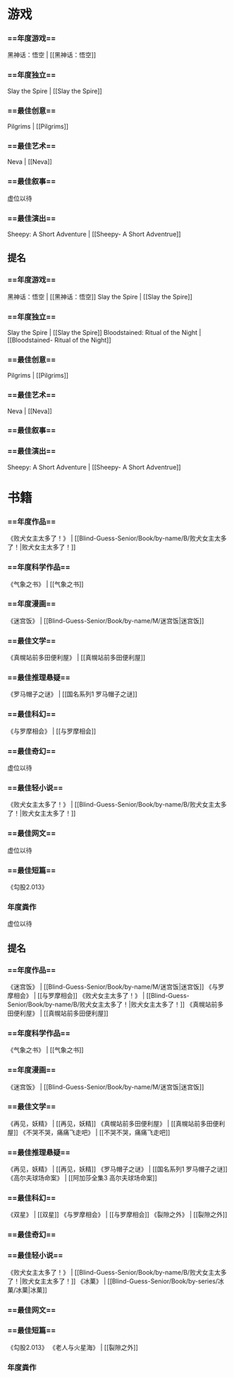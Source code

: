 
# 游戏

### ==年度游戏== 
 黑神话：悟空 | [[黑神话：悟空]]
 
### ==年度独立==
 Slay the Spire | [[Slay the Spire]]
 
### ==最佳创意==
 Pilgrims | [[Pilgrims]]
 
### ==最佳艺术==
 Neva | [[Neva]]
 
### ==最佳叙事==
 虚位以待
 
### ==最佳演出==
 Sheepy: A Short Adventure | [[Sheepy- A Short Adventrue]]
 

## 提名

### ==年度游戏== 
 黑神话：悟空 | [[黑神话：悟空]]
 Slay the Spire | [[Slay the Spire]]
 
### ==年度独立==
 Slay the Spire | [[Slay the Spire]]
 Bloodstained: Ritual of the Night | [[Bloodstained- Ritual of the Night]]
 
### ==最佳创意==
 Pilgrims | [[Pilgrims]]
 
### ==最佳艺术==
 Neva | [[Neva]]
 
### ==最佳叙事==
 
### ==最佳演出==
 Sheepy: A Short Adventure | [[Sheepy- A Short Adventrue]]
 


# 书籍

### ==年度作品==
 《败犬女主太多了！》 | [[Blind-Guess-Senior/Book/by-name/B/败犬女主太多了！|败犬女主太多了！]]
 
### ==年度科学作品==
 《气象之书》 | [[气象之书]]
 
### ==年度漫画==
 《迷宫饭》 | [[Blind-Guess-Senior/Book/by-name/M/迷宫饭|迷宫饭]]
 
### ==最佳文学==
 《真幌站前多田便利屋》 | [[真幌站前多田便利屋]]
 
### ==最佳推理悬疑==
 《罗马帽子之谜》 | [[国名系列1 罗马帽子之谜]]
 
### ==最佳科幻==
 《与罗摩相会》 | [[与罗摩相会]]
 
### ==最佳奇幻==
 虚位以待
 
### ==最佳轻小说==
 《败犬女主太多了！》 | [[Blind-Guess-Senior/Book/by-name/B/败犬女主太多了！|败犬女主太多了！]]
 
### ==最佳网文==
 虚位以待
 
### ==最佳短篇==
 《勾股2.013》
 
### 年度粪作
 虚位以待
 

## 提名

### ==年度作品==
 《迷宫饭》 | [[Blind-Guess-Senior/Book/by-name/M/迷宫饭|迷宫饭]]
 《与罗摩相会》 | [[与罗摩相会]]
 《败犬女主太多了！》 | [[Blind-Guess-Senior/Book/by-name/B/败犬女主太多了！|败犬女主太多了！]]
 《真幌站前多田便利屋》 | [[真幌站前多田便利屋]]
 
### ==年度科学作品==
 《气象之书》 | [[气象之书]]
 
### ==年度漫画==
 《迷宫饭》 | [[Blind-Guess-Senior/Book/by-name/M/迷宫饭|迷宫饭]]
 
### ==最佳文学==
 《再见，妖精》 | [[再见，妖精]]
 《真幌站前多田便利屋》 | [[真幌站前多田便利屋]]
 《不哭不哭，痛痛飞走吧》 | [[不哭不哭，痛痛飞走吧]]
 
### ==最佳推理悬疑==
 《再见，妖精》 | [[再见，妖精]]
 《罗马帽子之谜》 | [[国名系列1 罗马帽子之谜]]
 《高尔夫球场命案》 | [[阿加莎全集3 高尔夫球场命案]]
 
### ==最佳科幻==
 《双星》 | [[双星]]
 《与罗摩相会》 | [[与罗摩相会]]
 《裂隙之外》 | [[裂隙之外]]
 
### ==最佳奇幻==
	
### ==最佳轻小说==
 《败犬女主太多了！》 | [[Blind-Guess-Senior/Book/by-name/B/败犬女主太多了！|败犬女主太多了！]]
 《冰菓》 | [[Blind-Guess-Senior/Book/by-series/冰菓/冰菓|冰菓]]
 
### ==最佳网文==
 
### ==最佳短篇==
 《勾股2.013》
 《老人与火星海》 | [[裂隙之外]]
 
### 年度粪作
 


